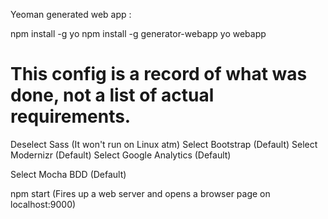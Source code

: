 Yeoman generated web app :

npm install -g yo
npm install -g generator-webapp
yo webapp

# This config is a record of what was done, not a list of actual requirements.

Deselect Sass (It won't run on Linux atm)
Select Bootstrap (Default)
Select Modernizr (Default)
Select Google Analytics (Default)

Select Mocha BDD (Default)

npm start (Fires up a web server and opens a browser page on localhost:9000)
